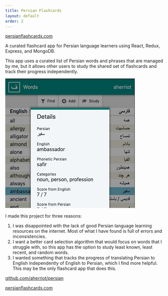```yaml
---
title: Persian Flashcards
layout: default
order: 2
---
```


[persianflashcards.com](https://www.persianflashcards.com/)

A curated flashcard app for Persian language learners using React, Redux, Express, and MongoDB.

This app uses a curated list of Persian words and phrases that are managed by me, but it allows other users to study the shared set of flashcards and track their progress independently.

![Persian Flashcards Screenshot](/static/persian01.png)

I made this project for three reasons:

1.  I was disappointed with the lack of good Persian language learning resources on the internet. Most of what I have found is full of errors and inconsistencies.
2.  I want a better card selection algorithm that would focus on words that I struggle with, so this app has the option to study least known, least recent, and random words.
3.  I wanted something that tracks the progress of translating Persian to English independently of English to Persian, which I find more helpful. This may be the only flashcard app that does this.

[github.com/aherriot/persian](https://github.com/aherriot/persian)

[persianflashcards.com](https://www.persianflashcards.com/)
